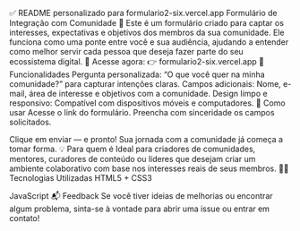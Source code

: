 ✅ README personalizado para formulario2-six.vercel.app
Formulário de Integração com Comunidade 🚀
Este é um formulário criado para captar os interesses, expectativas e objetivos dos membros da sua comunidade. Ele funciona como uma ponte entre você e sua audiência, ajudando a entender como melhor servir cada pessoa que deseja fazer parte do seu ecossistema digital.
🔗 Acesse agora:
👉 formulario2-six.vercel.app
🧩 Funcionalidades
Pergunta personalizada: “O que você quer na minha comunidade?” para capturar intenções claras.
Campos adicionais: Nome, e-mail, área de interesse e objetivos com a comunidade.
Design limpo e responsivo: Compatível com dispositivos móveis e computadores.
🚀 Como usar
Acesse o link do formulário.
Preencha com sinceridade os campos solicitados.

Clique em enviar — e pronto! Sua jornada com a comunidade já começa a tomar forma.
💡 Para quem é
Ideal para criadores de comunidades, mentores, curadores de conteúdo ou líderes que desejam criar um ambiente colaborativo com base nos interesses reais de seus membros.
👨‍💻 Tecnologias Utilizadas
HTML5 + CSS3

JavaScript
📬 Feedback
Se você tiver ideias de melhorias ou encontrar algum problema, sinta-se à vontade para abrir uma issue ou entrar em contato!
